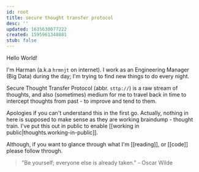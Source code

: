 ```yaml
---
id: root
title: secure thought transfer protocol
desc: ''
updated: 1635630077222
created: 1595961348801
stub: false
---
```


Hello World!

I'm Harman (a.k.a `hrmnjt` on internet). I work as an Engineering Manager (Big Data) during the day; I'm trying to find new things to do every night.

Secure Thought Transfer Protocol (abbr. `sttp://`) is a raw stream of thoughts, and also (sometimes) medium for me to travel back in time to intercept thoughts from past - to improve and tend to them. 

Apologies if you can't understand this in the first go. Actually, nothing in here is supposed to make sense as they are working braindump - thought train. I've put this out in public to enable [[working in public|thoughts.working-in-public]].

Although, if you want to glance through what I'm [[reading]], or [[code]] please follow through.

> "Be yourself; everyone else is already taken." - Oscar Wilde
